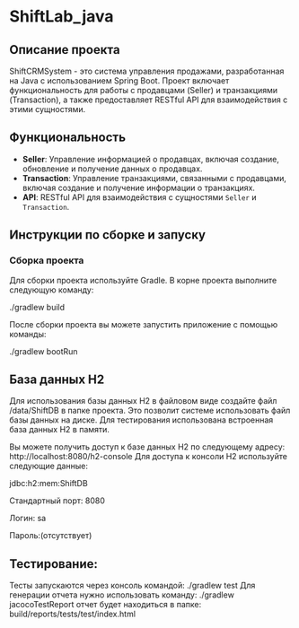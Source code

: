 # ShiftLab_java

## Описание проекта

ShiftCRMSystem - это система управления продажами, разработанная на Java с использованием Spring Boot. 
Проект включает функциональность для работы с продавцами (Seller) и транзакциями (Transaction), 
а также предоставляет RESTful API для взаимодействия с этими сущностями.

## Функциональность

- **Seller**: Управление информацией о продавцах, включая создание, обновление и получение данных о продавцах.
- **Transaction**: Управление транзакциями, связанными с продавцами, включая создание и получение информации о транзакциях.
- **API**: RESTful API для взаимодействия с сущностями `Seller` и `Transaction`.
  
## Инструкции по сборке и запуску

### Сборка проекта

Для сборки проекта используйте Gradle. В корне проекта выполните следующую команду:

./gradlew build

После сборки проекта вы можете запустить приложение с помощью команды:

./gradlew bootRun

## База данных H2

Для использования базы данных H2 в файловом виде создайте файл /data/ShiftDB в папке проекта.
Это позволит системе использовать файл базы данных на диске.
Для тестирования использована встроенная база данных H2 в памяти.

Вы можете получить доступ к базе данных H2 по следующему адресу: http://localhost:8080/h2-console
Для доступа к консоли H2 используйте следующие данные:

jdbc:h2:mem:ShiftDB

Стандартный порт: 8080

Логин: sa

Пароль:(отсутствует)

## Тестирование:
Тесты запускаются через консоль командой:
./gradlew test
Для генерации отчета нужно использовать команду:
./gradlew jacocoTestReport
отчет будет находиться в папке: build/reports/tests/test/index.html
